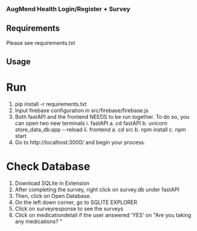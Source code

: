 ### AugMend Health Login/Register + Survey

## Requirements
Please see requirements.txt

## Usage

# Run
1. pip install -r requirements.txt
2. Input firebase configuration in src/firebase/firebase.js
3. Both fastAPI and the frontend NEEDS to be run together. To do so, you can open two new terminals
    i. fastAPI
        a. cd fastAPI
        b. uvicorn store_data_db:app --reload
    ii. frontend
        a. cd src
        b. npm install
        c. npm start
4. Go to http://localhost:3000/ and begin your process.

# Check Database
1. Download SQLite in Extension
2. After completing the survey, right click on survey.db under fastAPI
3. Then, click on Open Database.
4. On the left down corner, go to SQLITE EXPLORER
5. Click on surveyresponse to see the surveys
6. Click on medicationdetail if the user answered 'YES' on "Are you taking any medications? "


